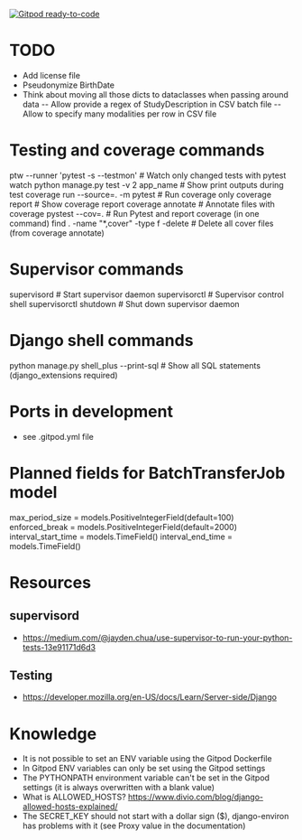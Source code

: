 [![Gitpod ready-to-code](https://img.shields.io/badge/Gitpod-ready--to--code-blue?logo=gitpod)](https://gitpod.io/#https://github.com/medihack/adit)


# TODO
- Add license file
- Pseudonymize BirthDate
- Think about moving all those dicts to dataclasses when passing around data
-- Allow provide a regex of StudyDescription in CSV batch file
-- Allow to specify many modalities per row in CSV file

# Testing and coverage commands
ptw --runner 'pytest -s --testmon'   # Watch only changed tests with pytest watch
python manage.py test -v 2 app_name   # Show print outputs during test
coverage run --source=. -m pytest   # Run coverage only
coverage report   # Show coverage report
coverage annotate   # Annotate files with coverage
pystest --cov=.   # Run Pytest and report coverage (in one command)
find . -name "*,cover" -type f -delete   # Delete all cover files (from coverage annotate)

# Supervisor commands
supervisord   # Start supervisor daemon
supervisorctl  # Supervisor control shell
supervisorctl shutdown  # Shut down supervisor daemon

# Django shell commands
python manage.py shell_plus --print-sql  # Show all SQL statements (django_extensions required)

# Ports in development
- see .gitpod.yml file

# Planned fields for BatchTransferJob model
max_period_size = models.PositiveIntegerField(default=100)
enforced_break = models.PositiveIntegerField(default=2000)
interval_start_time = models.TimeField()
interval_end_time = models.TimeField()

# Resources

## supervisord
- https://medium.com/@jayden.chua/use-supervisor-to-run-your-python-tests-13e91171d6d3

## Testing
- https://developer.mozilla.org/en-US/docs/Learn/Server-side/Django

# Knowledge
- It is not possible to set an ENV variable using the Gitpod Dockerfile
- In Gitpod ENV variables can only be set using the Gitpod settings
- The PYTHONPATH environment variable can't be set in the Gitpod settings (it is always overwritten with a blank value)
- What is ALLOWED_HOSTS? https://www.divio.com/blog/django-allowed-hosts-explained/
- The SECRET_KEY should not start with a dollar sign ($), django-environ has problems with it (see Proxy value in the documentation)